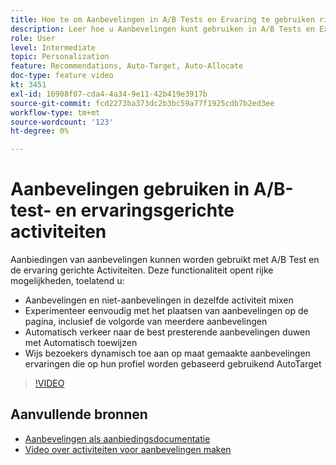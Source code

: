 ```yaml
---
title: Hoe te om Aanbevelingen in A/B Tests en Ervaring te gebruiken richtend Activiteiten
description: Leer hoe u Aanbevelingen kunt gebruiken in A/B Tests en Experience Targeting Activiteiten in Adobe Target.
role: User
level: Intermediate
topic: Personalization
feature: Recommendations, Auto-Target, Auto-Allocate
doc-type: feature video
kt: 3451
exl-id: 16908f07-cda4-4a34-9e11-42b419e3917b
source-git-commit: fcd2273ba373dc2b3bc59a77f1925cdb7b2ed3ee
workflow-type: tm+mt
source-wordcount: '123'
ht-degree: 0%

---
```


# Aanbevelingen gebruiken in A/B-test- en ervaringsgerichte activiteiten

Aanbiedingen van aanbevelingen kunnen worden gebruikt met A/B Test en de ervaring gerichte Activiteiten. Deze functionaliteit opent rijke mogelijkheden, toelatend u:

* Aanbevelingen en niet-aanbevelingen in dezelfde activiteit mixen
* Experimenteer eenvoudig met het plaatsen van aanbevelingen op de pagina, inclusief de volgorde van meerdere aanbevelingen
* Automatisch verkeer naar de best presterende aanbevelingen duwen met Automatisch toewijzen
* Wijs bezoekers dynamisch toe aan op maat gemaakte aanbevelingen ervaringen die op hun profiel worden gebaseerd gebruikend AutoTarget

>[!VIDEO](https://video.tv.adobe.com/v/28878?quality=12)

## Aanvullende bronnen

* [ Aanbevelingen als aanbiedingsdocumentatie ](https://experienceleague.adobe.com/docs/target/using/recommendations/recommendations-as-an-offer.html?lang=nl-NL)
* [Video over activiteiten voor aanbevelingen maken](create-a-recommendations-activity.md)

